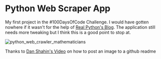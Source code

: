 # Python Web Scraper App
My first project in the #100DaysOfCode Challenge. I would have gotten nowhere if it wasn't for the help of [Real Python's Blog](https://realpython.com/python-web-scraping-practical-introduction/).
The application still needs more tweaking but I think this is a good point to stop at.

![python_web_crawler_mathematicians](https://user-images.githubusercontent.com/18653175/43988487-27cf7742-9d04-11e8-8966-e34627922df9.PNG)

Thanks to [Dan Shahin's Video](https://www.youtube.com/watch?v=nvPOUdz5PL4) on how to post an image to a github readme
